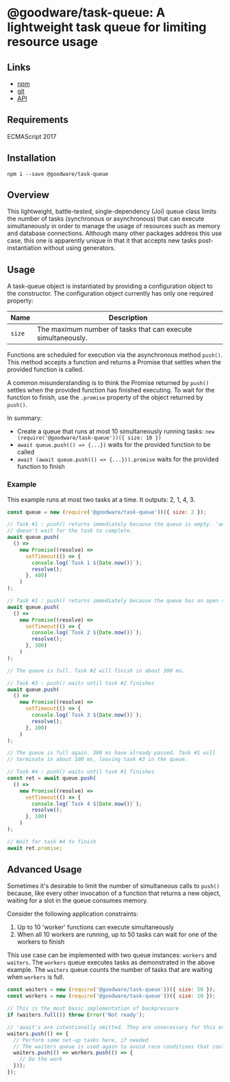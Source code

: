 # @goodware/task-queue: A lightweight task queue for limiting resource usage

## Links

- [npm](https://www.npmjs.com/package/@goodware/task-queue)
- [git](https://github.com/good-ware/js-task-queue)
- [API](https://good-ware.github.io/js-task-queue/)

## Requirements

ECMAScript 2017

## Installation

`npm i --save @goodware/task-queue`

## Overview

This lightweight, battle-tested, single-dependency (Joi) queue class limits the number of tasks (synchronous or asynchronous) that can execute simultaneously in order to manage the usage of resources such as memory and database connections. Although many other packages address this use case, this one is apparently unique in that it that accepts new tasks post-instantiation without using generators.

## Usage

A task-queue object is instantiated by providing a configuration object to the constructor. The configuration object currently has only one required property:

|Name|Description|
|----|-----------|
|`size`|The maximum number of tasks that can execute simultaneously.|

Functions are scheduled for execution via the asynchronous method `push()`. This method accepts a function and returns a Promise that settles when the provided function is called.

A common misunderstanding is to think the Promise returned by `push()` settles when the provided function has finished executing. To wait for the function to finish, use the `.promise` property of the object returned by `push()`.

In summary:

- Create a queue that runs at most 10 simultaneously running tasks: `new (require('@goodware/task-queue'))({ size: 10 })`
- `await queue.push(() => {...})` waits for the provided function to be called
- `await (await queue.push(() => {...})).promise` waits for the provided function to finish

### Example

This example runs at most two tasks at a time. It outputs: 2, 1, 4, 3.

```js
const queue = new (require('@goodware/task-queue'))({ size: 2 });

// Task #1 : push() returns immediately because the queue is empty. 'await'
// doesn't wait for the task to complete.
await queue.push(
  () =>
    new Promise((resolve) =>
      setTimeout(() => {
        console.log(`Task 1 ${Date.now()}`);
        resolve();
      }, 400)
    )
);

// Task #2 : push() returns immediately because the queue has an open slot
await queue.push(
  () =>
    new Promise((resolve) =>
      setTimeout(() => {
        console.log(`Task 2 ${Date.now()}`);
        resolve();
      }, 300)
    )
);

// The queue is full. Task #2 will finish in about 300 ms.

// Task #3 : push() waits until task #2 finishes
await queue.push(
  () =>
    new Promise((resolve) =>
      setTimeout(() => {
        console.log(`Task 3 ${Date.now()}`);
        resolve();
      }, 200)
    )
);

// The queue is full again. 300 ms have already passed. Task #1 will
// terminate in about 100 ms, leaving task #3 in the queue.

// Task #4 : push() waits until task #1 finishes
const ret = await queue.push(
  () =>
    new Promise((resolve) =>
      setTimeout(() => {
        console.log(`Task 4 ${Date.now()}`);
        resolve();
      }, 100)
    )
);

// Wait for task #4 to finish
await ret.promise;
```

## Advanced Usage

Sometimes it's desirable to limit the number of simultaneous calls to `push()` because, like every other invocation of a function that returns a new object, waiting for a slot in the queue consumes memory.

Consider the following application constraints:

1. Up to 10 'worker' functions can execute simultaneously
2. When all 10 workers are running, up to 50 tasks can wait for one of the workers to finish

This use case can be implemented with two queue instances: `workers` and `waiters`. The `workers` queue executes tasks as demonstrated in the above example. The `waiters` queue counts the number of tasks that are waiting when `workers` is full.

```js
const waiters = new (require('@goodware/task-queue'))({ size: 50 });
const workers = new (require('@goodware/task-queue'))({ size: 10 });

// This is the most basic implementation of backpressure 
if (waiters.full()) throw Error('Not ready');

// 'await's are intentionally omitted. They are unnecessary for this example.
waiters.push(() => {
  // Perform some set-up tasks here, if needed
  // The waiters queue is used again to avoid race conditions that could allow more than 50 waiters
  waiters.push(() => workers.push(() => {
    // Do the work
  }));
});
```
